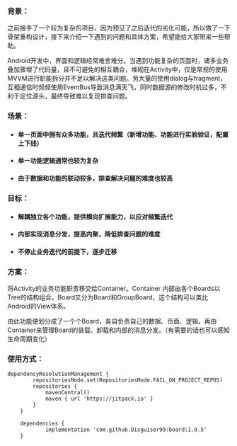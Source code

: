### 背景：

之前接手了一个较为复杂的项目，因为预见了之后迭代的劣化可能，所以做了一下骨架重构设计，接下来介绍一下遇到的问题和具体方案，希望能给大家带来一些帮助。

Android开发中，界面和逻辑经常难舍难分。当遇到功能复杂的页面时，诸多业务叠加骤增了代码量，且不可避免的相互耦合，堆砌在Activity中，仅是常规的使用MVVM进行职能拆分并不足以解决这类问题。另大量的使用dialog与fragment，互相通信时频频使用EventBus导致消息满天飞，同时数据源的修改时机过多，不利于定位源头，最终导致难以复现排查问题。

### 场景：

- #### 单一页面中拥有众多功能，且迭代频繁（新增功能、功能进行实验验证，配置上下线）

- #### 单一功能逻辑通常也较为复杂

- #### 由于数据和功能的联动较多，排查解决问题的难度也较高

### 目标：

- #### 解耦独立各个功能，提供横向扩展能力，以应对频繁迭代

- #### 内部实现消息分发，提高内聚，降低排查问题的难度

- #### 不停止业务迭代的前提下，逐步迁移

### 方案：

将Activity的业务功能职责移交给Container。Container 内部由各个Boards以Tree的结构组合。Board又分为Board和GroupBoard，这个结构可以类比Android的View体系。

由此功能便划分成了一个个Board，各自负责自己的数据、页面、逻辑。再由Container来管理Board的装载、卸载和内部的消息分发。（有需要的话也可以感知生命周期变化）

### 使用方式：

```
dependencyResolutionManagement {
        repositoriesMode.set(RepositoriesMode.FAIL_ON_PROJECT_REPOS)
        repositories {
            mavenCentral()
            maven { url 'https://jitpack.io' }
        }
    }
```

```
    dependencies {
            implementation 'com.github.Disguiser99:board:1.0.5'
    }
```
